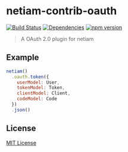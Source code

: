 # netiam-contrib-oauth

[![Build Status](https://travis-ci.org/netiam/contrib-oauth.svg)](https://travis-ci.org/netiam/contrib-oauth)
[![Dependencies](https://david-dm.org/netiam/contrib-oauth.svg)](https://david-dm.org/netiam/contrib-oauth)
[![npm version](https://badge.fury.io/js/netiam-contrib-oauth.svg)](http://badge.fury.io/js/netiam-contrib-oauth)

> A OAuth 2.0 plugin for netiam

## Example

```js
netiam()
  .oauth.token({
    userModel: User,
    tokenModel: Token,
    clientModel: Client,
    codeModel: Code
  })
  .json()
```

## License

[MIT License](http://en.wikipedia.org/wiki/MIT_License)
